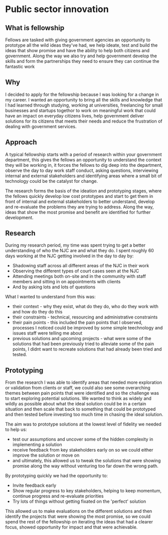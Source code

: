 # Public sector innovation
## What is fellowship
Fellows are tasked with giving government agencies an opportunity to prototype all the wild ideas they've had, we help ideate, test and build the ideas that show promise and have the ability to help both citizens and government. Along the way we also try and help government develop the skills and form the partnerships they need to ensure they can continue the fantastic work

## Why
I decided to apply for the fellowship because I was looking for a change in my career. I wanted an opportunity to bring all the skills and knowledge that I had learned through studying, working at universities, freelancing for small businesses and startups togethor to work on meaningful work that could have an impact on everyday citizens lives, help government deliver solutions for its citizens that meets their needs and reduce the frustration of dealing with government services.

## Approach
A typical fellowship starts with a period of research within your government department, this gives the fellows an opportunity to understand the context they will be working in, it forces the fellows to dig deep into the department, observe the day to day work staff conduct, asking questions, interviewing internal and external stakeholders and identifying areas where a small bit of technology could be the catalyst for change.

The research forms the basis of the ideation and prototyping stages, where the fellows quickly develop low cost prototypes and start to get them in front of internal and external stakeholders to better understand, develop and re-evaluate the problems they are trying to address. Along the way, ideas that show the most promise and benefit are identified for further development.

## Research
During my research period, my time was spent trying to get a better understanding of who the NJC are and what they do. I spent roughly 60 days working at the NJC getting involved in the day to day by:
- Shadowing staff across all different areas of the NJC in their work
- Observing the different types of court cases seen at the NJC
- Attending meetings both on-site and in the community with staff members and sitting in on appointments with clients
- And by asking lots and lots of questions

What I wanted to understand from this was:
- their context - why they exist, what do they do, who do they work with and how do they do this
- their constraints - technical, resourcing and administrative constraints
- their pain points - this included the pain points that I observed, processes I noticed could be improved by some simple teechnology and issues staff were telling me about
- previous solutions and upcoming projects - what were some of the solutions that had been previously tried to alleviate some of the pain points, I didnt want to recreate solutions that had already been tried and tested.

## Prototyping
From the research I was able to identify areas that needed more exploration or validation from clients or staff, we could also see some overarching themes between pain points that were identified and so the challenge was to start exploring potential solutions. We wanted to think as widely and wildly as possible about what the ideal solution could be in a certain situation and then scale that back to something that could be prototyped and then tested before investing too much time in chasing the ideal solution.

The aim was to prototype solutions at the lowest level of fidelity we needed to help us:
- test our assumptions and uncover some of the hidden complexity in implementing a solution
- receive feedback from key stakeholders early on so we could either improve the solution or move on
- and ultimately, this allowed us to tweak the solutions that were showing promise along the way without venturing too far down the wrong path.

By prototyping quickly we had the opportunity to:
* Invite feedback early
* Show regular progress to key stakeholders, helping to keep momentum, continue progress and re-evaluate priorities
* Try lots of things without getting fixated on the 'perfect' solution

This allowed us to make evaluations on the different solutions and then identify the projects that were showing the most promise, so we could spend the rest of the fellowship on iterating the ideas that had a clearer focus, showed opportunity for impact and that were achievable.
